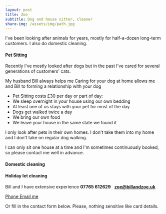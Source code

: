 ```yaml
---
layout: post
title: Zoe
subtitle: Dog and house sitter, cleaner
share-img: /assets/img/path.jpg
---
```


I've been looking after animals for years, mostly for half-a-dozen long-term customers. I also do domestic cleaning.


#### Pet Sitting
Recently I've mostly looked after dogs but in the past I've cared for several generations of customers' cats.

My husband Bill always helps me Caring for your dog at home allows me and Bill to forming a relationship with your dog


 - Pet Sitting costs £30 per day or part of day:
 - We sleep overnight in your house using our own bedding
 - At least one of us stays with your pet for most of the day
 - Dogs get walked twice a day
 - We bring our own food
 - We leave your house in the same state we found it

I only look after pets in their own homes. I don't take them into my home and I don't take on regular dog walking.

I can only sit one house at a time and I'm sometimes continuously booked, so please contact me well in advance.

#### Domestic cleaning




#### Holiday let cleaning
Bill and I have extensive experience
**07765 612629**&nbsp;&nbsp;&nbsp;**zoe@billandzoe.uk**

<a href="tel:643643636363}" title="Call me on 53535353535">
    <span class="fa-stack fa-lg" aria-hidden="true">
    <i class="fas fa-circle fa-stack-2x"></i>
    <i class="fas fa-phone fa-stack-1x fa-inverse"></i>
    </span>
    <span class="sr-only">Phone</span>
</a><a href="mailto:bill@billandzoe.uk" title="Email me at bill@billandzoe.uk">
      <span class="fa-stack fa-lg" aria-hidden="true">
        <i class="fas fa-circle fa-stack-2x"></i>
        <i class="fas fa-envelope fa-stack-1x fa-inverse"></i>
      </span>
      <span class="sr-only">Email me</span>
</a>

Or fill in the contact form below.
Please, nothing sensitive like card details.

